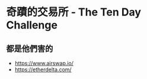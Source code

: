 # 奇蹟的交易所 - The Ten Day Challenge #
## 都是他們害的 ##
- https://www.airswap.io/
- https://etherdelta.com/
